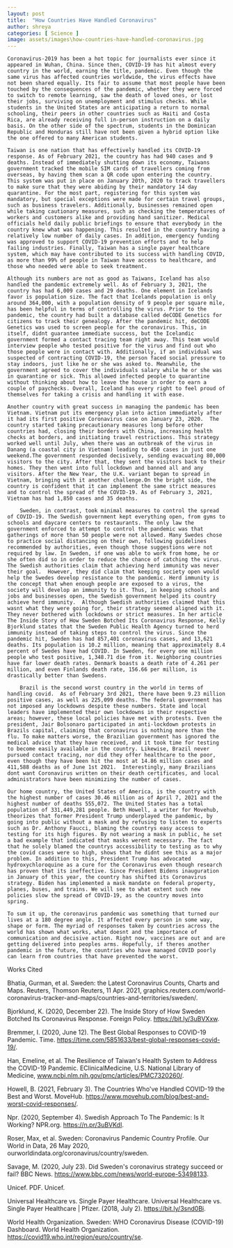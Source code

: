 ```yaml
---
layout: post
title:  "How Countries Have Handled Coronavirus"
author: shreya
categories: [ Science ]
image: assets/images\how-countries-have-handled-coronavirus.jpg
---
```


	Coronavirus-2019 has been a hot topic for journalists ever since it appeared in Wuhan, China. Since then, COVID-19 has hit almost every country in the world, earning the title, pandemic. Even though the same virus has affected countries worldwide, the virus effects have not been shared equally. Its fair to assume that most people have been touched by the consequences of the pandemic, whether they were forced to switch to remote learning, saw the death of loved ones, or lost their jobs, surviving on unemployment and stimulus checks. While students in the United States are anticipating a return to normal schooling, their peers in other countries such as Haiti and Costa Rica, are already receiving full in-person instruction on a daily basis. On the other side of the spectrum, students in the Dominican Republic and Honduras still have not been given a hybrid option like the one offered to many American students. 

	Taiwan is one nation that has effectively handled its COVID-19 response. As of February 2021, the country has had 940 cases and 9 deaths. Instead of immediately shutting down its economy, Taiwans government tracked the mobile SIM cards of travellers coming from overseas, by having them scan a QR code upon entering the country. This system was put in place on January 20th, 2020 to track travellers to make sure that they were abiding by their mandatory 14 day quarantine. For the most part, registering for this system was mandatory, but special exceptions were made for certain travel groups, such as business travelers. Additionally, businesses remained open while taking cautionary measures, such as checking the temperatures of workers and customers alike and providing hand sanitizer. Medical officials held daily public briefings to ensure that everybody in the country knew what was happening. This resulted in the country having a relatively low number of daily cases. In addition, emergency funding was approved to support COVID-19 prevention efforts and to help failing industries. Finally, Taiwan has a single payer healthcare system, which may have contributed to its success with handling COVID, as more than 99% of people in Taiwan have access to healthcare, and those who needed were able to seek treatment. 

	Although its numbers are not as good as Taiwans, Iceland has also handled the pandemic extremely well. As of February 3, 2021, the country has had 6,009 cases and 29 deaths. One element in Icelands favor is population size. The fact that Icelands population is only around 364,000, with a population density of 9 people per square mile, has been helpful in terms of controlling the virus. Prior to the pandemic, the country had built a database called deCODE Genetics for citizens to track their genealogy. After the pandemic hit, deCODE Genetics was used to screen people for the coronavirus. This, in itself, didnt guarantee immediate success, but the Icelandic government formed a contact tracing team right away. This team would interview people who tested positive for the virus and find out who those people were in contact with. Additionally, if an individual was suspected of contracting COVID-19, the person faced social pressure to stay indoors, just like he or she was asked to. Meanwhile, the government agreed to cover the individuals salary while he or she was in quarantine or sick. This allowed infected people to quarantine without thinking about how to leave the house in order to earn a couple of paychecks. Overall, Iceland has every right to feel proud of themselves for taking a crisis and handling it with ease. 

	Another country with great success in managing the pandemic has been Vietnam. Vietnam put its emergency plan into action immediately after it had its first positive Coronavirus case on January 23, 2020.  The country started taking precautionary measures long before other countries had, closing their borders with China, increasing health checks at borders, and initiating travel restrictions. This strategy worked well until July, when there was an outbreak of the virus in Danang (a coastal city in Vietnam) leading to 450 cases in just one weekend.The government responded decisively, sending evacuating 80,000 visitors to the city. After that, they sent the visitors back to their homes. They then went into full lockdown and banned all and any visitors. After the New Year, the U.K. variant began to spread in Vietnam, bringing with it another challenge.On the bright side, the country is confident that it can implement the same strict measures and to control the spread of the COVID-19. As of February 3, 2021, Vietnam has had 1,850 cases and 35 deaths. 

	 	Sweden, in contrast, took minimal measures to control the spread of COVID-19. The Swedish government kept everything open, from gyms to schools and daycare centers to restaurants. The only law the government enforced to attempt to control the pandemic was that gatherings of more than 50 people were not allowed. Many Swedes chose to practice social distancing on their own, following guidelines recommended by authorities, even though those suggestions were not required by law. In Sweden, if one was able to work from home, he or she often did so in order to reduce the chance of catching the virus. The Swedish authorities claim that achieving herd immunity was never their goal.  However, they did claim that keeping society open would help the Swedes develop resistance to the pandemic. Herd immunity is the concept that when enough people are exposed to a virus, the society will develop an immunity to it. Thus, in keeping schools and jobs and businesses open, the Swedish government helped its country achieve herd immunity.  Although Swedish authorities claimed that this wasnt what they were going for, their strategy seemed aligned with it. They never bothered with lockdowns or strict measures. In her article The Inside Story of How Sweden Botched Its Coronavirus Response, Kelly Bjorklund states that the Sweden Public Health Agency turned to herd immunity instead of taking steps to control the virus. Since the pandemic hit, Sweden has had 857,401 coronavirus cases, and 13,621 deaths. Its population is 10.2 million, meaning that approximately 8.4 percent of Swedes have had COVID. In Sweden, for every one million people who test positive, 1,348.71 die from it. Neighboring countries have far lower death rates. Denmark boasts a death rate of 4.261 per million, and even Finlands death rate, 156.66 per million, is drastically better than Swedens. 

		Brazil is the second worst country in the world in terms of handling covid.  As of February 3rd 2021, there have been 9.23 million positive cases, as well as 225,099 deaths. The federal government has not imposed any lockdowns despite these numbers. State and local leaders have implemented their own lockdowns in their respective areas; however, these local policies have met with protests. Even the president, Jair Bolsonaro participated in anti-lockdown protests in Brazils capital, claiming that coronavirus is nothing more than the flu. To make matters worse, the Brazilian government has ignored the medical advice that they have received, and it took time for testing to become easily available in the country. Likewise, Brazil never pursued contact tracing, nor did they offer healthcare to the poor, even though they have been hit the most at 14.86 million cases and 411,588 deaths as of June 1st 2021.  Interestingly, many Brazilians dont want Coronavirus written on their death certificates, and local administrators have been minimizing the number of cases. 

	Our home country, the United States of America, is the country with the highest number of cases 30.46 million as of April 7, 2021 and the highest number of deaths 555,072. The United States has a total population of 331,449,281 people. Beth Howell, a writer for Movehub, theorizes that former President Trump underplayed the pandemic, by going into public without a mask and by refusing to listen to experts such as Dr. Anthony Faucci, blaming the countrys easy access to testing for its high figures. By not wearing a mask in public, he set a bad example that indicated that masks werent necessary. The fact that he solely blamed the countrys accessibility to testing as to why the covid cases were so high, shows that he didnt see this as a major problem. In addition to this, President Trump has advocated hydroxychloroquine as a cure for the Coronavirus even though research has proven that its ineffective. Since President Bidens inauguration in January of this year, the country has shifted its Coronavirus strategy. Biden has implemented a mask mandate on federal property, planes, buses, and trains. We will see to what extent such new policies slow the spread of COVID-19, as the country moves into spring.

	To sum it up, the coronavirus pandemic was something that turned our lives at a 180 degree angle. It affected every person in some way, shape or form. The myriad of responses taken by countries across the world has shown what works, what doesnt and the importance of communication and decisive action. Right now, vaccines are out and are getting delivered into peoples arms. Hopefully, if theres another pandemic in the future, the countries who have managed COVID poorly can learn from countries that have prevented the worst. 

Works Cited

Bhatia, Gurman, et al. Sweden: the Latest Coronavirus Counts, Charts and Maps. Reuters, Thomson Reuters, 11 Apr. 2021, graphics.reuters.com/world-coronavirus-tracker-and-maps/countries-and-territories/sweden/.

Bjorklund, K. (2020, December 22). The Inside Story of How Sweden Botched Its Coronavirus Response. Foreign Policy. https://bit.ly/3uBVXxw. 

Bremmer, I. (2020, June 12). The Best Global Responses to COVID-19 Pandemic. Time. https://time.com/5851633/best-global-responses-covid-19/. 

Han, Emeline, et al. The Resilience of Taiwan's Health System to Address the COVID-19 Pandemic. EClinicalMedicine, U.S. National Library of Medicine, www.ncbi.nlm.nih.gov/pmc/articles/PMC7320260/. 

Howell, B. (2021, February 3). The Countries Who've Handled COVID-19 the Best and Worst. MoveHub. https://www.movehub.com/blog/best-and-worst-covid-responses/. 

Npr. (2020, September 4). Swedish Approach To The Pandemic: Is It Working? NPR.org. https://n.pr/3uBVKdI. 

Roser, Max, et al. Sweden: Coronavirus Pandemic Country Profile. Our World in Data, 26 May 2020, ourworldindata.org/coronavirus/country/sweden. 

Savage, M. (2020, July 23). Did Sweden's coronavirus strategy succeed or fail? BBC News. https://www.bbc.com/news/world-europe-53498133. 

Unicef. PDF. Unicef. 

Universal Healthcare vs. Single Payer Healthcare. Universal Healthcare vs. Single Payer Healthcare | Pfizer. (2018, July 2). https://bit.ly/3snd0Bi. 

World Health Organization. Sweden: WHO Coronavirus Disease (COVID-19) Dashboard. World Health Organization. https://covid19.who.int/region/euro/country/se. 


